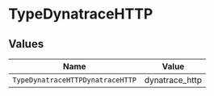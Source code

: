 # TypeDynatraceHTTP


## Values

| Name                             | Value                            |
| -------------------------------- | -------------------------------- |
| `TypeDynatraceHTTPDynatraceHTTP` | dynatrace_http                   |